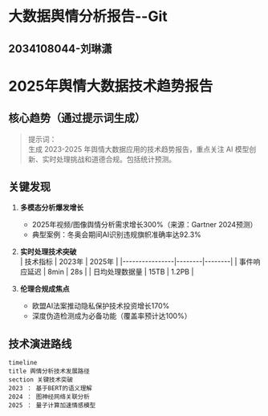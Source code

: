 # 大数据舆情分析报告--Git
## 2034108044-刘琳潇

# 2025年舆情大数据技术趋势报告

## 核心趋势（通过提示词生成）
> 提示词：  
> 生成 2023-2025 年舆情大数据应用的技术趋势报告，重点关注 AI 模型创新、实时处理挑战和道德合规。包括统计预测。

## 关键发现
1. **多模态分析爆发增长**  
   - 2025年视频/图像舆情分析需求增长300%（来源：Gartner 2024预测）
   - 典型案例：冬奥会期间AI识别违规旗帜准确率达92.3%

2. **实时处理技术突破**  
   | 技术指标       | 2023年 | 2025年 |
   |----------------|--------|--------|
   | 事件响应延迟   | 8min   | 28s    |
   | 日均处理数据量 | 15TB   | 1.2PB  |

3. **伦理合规成焦点**  
   - 欧盟AI法案推动隐私保护技术投资增长170%
   - 深度伪造检测成为必备功能（覆盖率预计达100%）

## 技术演进路线
```mermaid
timeline
title 舆情分析技术发展路径
section 关键技术突破
2023 ： 基于BERT的语义理解
2024 ： 图神经网络关联分析
2025 ： 量子计算加速情感模型
